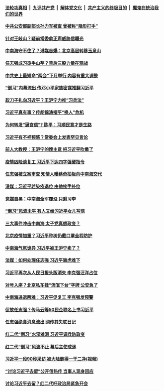 ####  [法轮功真相](../../../../basic/blob/master/README.md?t=04200830) &nbsp;|&nbsp; [九评共产党](../../../../9ping.md/blob/master/README.md?t=04200830) &nbsp;|&nbsp; [解体党文化](../../../../jtdwh.md/blob/master/README.md?t=04200830)  &nbsp;|&nbsp; [共产主义的终极目的](../../../../gczydzjmd.md/blob/master/README.md?t=04200830) &nbsp;|&nbsp; [魔鬼在统治我们的世界](../../../../mgztzwmdsj.md/blob/master/README.md?t=04200830) 

#### [中共公安部副部长孙力军被查 曾被称“隐形打手”](../pages/prog1138/a102826758.md?t=04200830) 

#### [针对王岐山？疑前常委俞正声威胁信曝光](../pages/prog1138/a102826157.md?t=04200830) 

#### [中南海守不住了？港媒首爆：北京高层转移玉泉山](../pages/prog1138/a102825887.md?t=04200830) 

#### [任志强成习烫手山芋？背后三股力量在观战](../pages/prog1138/a102825255.md?t=04200830) 

#### [中共史上最短命“两会”下月举行 内容有重大调整](../pages/prog1138/a102825045.md?t=04200830) 

#### [“倒习”内幕流出 传邓小平家族密谋推翻习近平](../pages/prog1138/a102822757.md?t=04200830) 

#### [软刀子扎向习近平？王沪宁力推“习兵法”](../pages/prog1138/a102822085.md?t=04200830) 

#### [习近平真有事？传胡锦涛摆平“换人”危机](../pages/prog1138/a102822027.md?t=04200830) 

#### [为何转发“逼宫信”? 陈平：习顺民意才是生路](../pages/prog1138/a102820695.md?t=04200830) 

#### [习近平有不祥预感？常委会上发表罕见言论](../pages/prog1138/a102820004.md?t=04200830) 

#### [前人大教授：王沪宁的馊主意 把习近平吹晕了](../pages/prog1138/a102820082.md?t=04200830) 

#### [疫情凶险谈复工 习近平下达四字强硬指令](../pages/prog1138/a102819167.md?t=04200830) 

#### [任志强被立案审查 知情人曝蔡奇拍板向中南海交代](../pages/prog1138/a102818252.md?t=04200830) 

#### [港媒：习近平若染疫退位 由他接手补位](../pages/prog1138/a102817660.md?t=04200830) 

#### [党媒自黑：中南海全军覆没 只剩习李](../pages/prog1138/a102816891.md?t=04200830) 

#### [“倒习”风波未平 有人又给习近平女儿写信](../pages/prog1138/a102816223.md?t=04200830) 

#### [三大事件冲击中南海 太子党真想政变？](../pages/prog1138/a102816175.md?t=04200830) 

#### [北京疫情加重？习近平种树仍戴口罩全程防护](../pages/prog1138/a102815546.md?t=04200830) 

#### [中南海气氛诡异 习近平被王沪宁卖了？](../pages/prog1138/a102813991.md?t=04200830) 

#### [法媒：如何处理任志强 习近平骑虎难下](../pages/prog1138/a102813297.md?t=04200830) 

#### [习近平再次从人民日报头版消失 李克强汪洋占位](../pages/prog1138/a102813010.md?t=04200830) 

#### [对号入座？北京私车挂“流氓下台”字牌 公安急了](../pages/prog1138/a102812554.md?t=04200830) 

#### [中南海进退两难：习近平促复工 李克强发预警](../pages/prog1138/a102812306.md?t=04200830) 

#### [促放任志强？传马云等50民企联名上书习近平](../pages/prog1138/a102809652.md?t=04200830) 

#### [任志强绝食消息流出 网传其失联日记](../pages/prog1138/a102809467.md?t=04200830) 

#### [红二代“倒习”水深难测 习近平调兵防政变](../pages/prog1138/a102807907.md?t=04200830) 

#### [红二代“倒习”风波不止 幕后主使成迷](../pages/prog1138/a102806878.md?t=04200830) 

#### [习近平一段90秒采访 被大陆删得一干二净(视频)](../pages/prog1138/a102806160.md?t=04200830) 

#### [“讨论习近平去留”公开信热传 当事人现身回应](../pages/prog1138/a102806065.md?t=04200830) 

#### [讨论习近平去留？红二代吁政治局紧急开会](../pages/prog1138/a102805636.md?t=04200830) 

